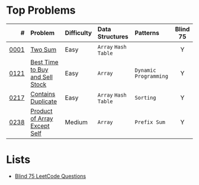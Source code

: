 # Top Problems

| #                                                       | Problem                                                                                           | Difficulty | Data Structures      | Patterns              | Blind 75 |
|--------------------------------------------------------:|:--------------------------------------------------------------------------------------------------|:-----------|:---------------------|:----------------------|:--------:|
| [0001](0001-0099/0001-two-sum/)                         | [Two Sum](https://leetcode.com/problems/two-sum/)                                                 | Easy       | `Array` `Hash Table` |                       | Y        |
| [0121](0100-0199/0121-best-time-to-buy-and-sell-stock/) | [Best Time to Buy and Sell Stock](https://leetcode.com/problems/best-time-to-buy-and-sell-stock/) | Easy       | `Array`              | `Dynamic Programming` | Y        |
| [0217](0200-0299/0217-contains-duplicate/)              | [Contains Duplicate](https://leetcode.com/problems/contains-duplicate/)                           | Easy       | `Array` `Hash Table` | `Sorting`             | Y        |
| [0238](0200-0299/0238-product-of-array-except-self/)    | [Product of Array Except Self](https://leetcode.com/problems/product-of-array-except-self/)       | Medium     | `Array`              | `Prefix Sum`          | Y        |

# Lists

- [Blind 75 LeetCode Questions](https://leetcode.com/discuss/general-discussion/460599/blind-75-leetcode-questions)
